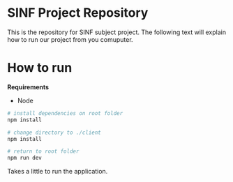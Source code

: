# SINF Project Repository

This is the repository for SINF subject project. The following text will explain how to run our project from you comuputer.


# How to run

**Requirements**
- Node

``` bash
# install dependencies on root folder
npm install

# change directory to ./client
npm install

# return to root folder 
npm run dev
```
Takes a little to run the application.